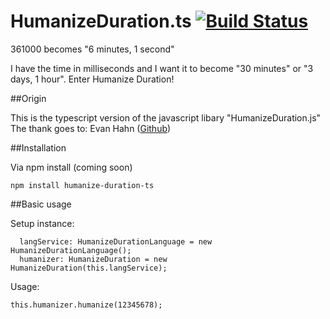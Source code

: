 # HumanizeDuration.ts [![Build Status](https://travis-ci.org/Nightapes/HumanizeDuration.ts.svg?branch=master)](https://travis-ci.org/Nightapes/HumanizeDuration.ts)
361000 becomes "6 minutes, 1 second"

I have the time in milliseconds and I want it to become "30 minutes" or "3 days, 1 hour". Enter Humanize Duration!

##Origin


This is the typescript version of the javascript libary "HumanizeDuration.js"
The thank goes to: Evan Hahn  ([Github](https://github.com/EvanHahn/HumanizeDuration.js))


##Installation

Via npm install (coming soon)

```
npm install humanize-duration-ts
```

##Basic usage

Setup instance:

```
  langService: HumanizeDurationLanguage = new HumanizeDurationLanguage();
  humanizer: HumanizeDuration = new HumanizeDuration(this.langService);
```

Usage: 

```
this.humanizer.humanize(12345678);
```



